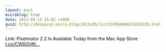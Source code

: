 ```yaml
---
layout: post
microblog: true
date: 2013-05-11 15:02 +1000
guid: http://desparoz.micro.blog/2013/05/11/t333084608130318336.html
---
```

Link: Pixelmator 2.2 Is Available Today from the Mac App Store [t.co/CW6I2jI6t...](http://t.co/CW6I2jI6tH)
